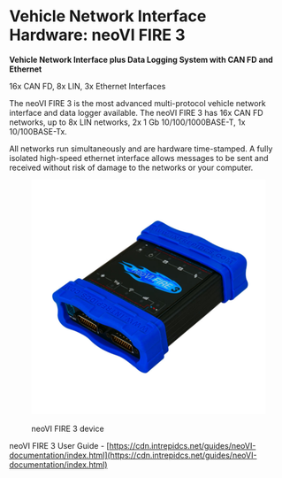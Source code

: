 # Vehicle Network Interface Hardware: neoVI FIRE 3

**Vehicle Network Interface plus Data Logging System with CAN FD and Ethernet**

16x CAN FD, 8x LIN, 3x Ethernet Interfaces

The neoVI FIRE 3 is the most advanced multi-protocol vehicle network interface and data logger available. The neoVI FIRE 3 has 16x CAN FD networks, up to 8x LIN networks, 2x 1 Gb 10/100/1000BASE-T, 1x 10/100BASE-Tx.

All networks run simultaneously and are hardware time-stamped. A fully isolated high-speed ethernet interface allows messages to be sent and received without risk of damage to the networks or your computer.



<figure><img src="../.gitbook/assets/fire3.jpg" alt=""><figcaption><p>neoVI FIRE 3 device</p></figcaption></figure>

neoVI FIRE 3 User Guide - [https://cdn.intrepidcs.net/guides/neoVI-documentation/index.html](https://cdn.intrepidcs.net/guides/neoVI-documentation/index.html)

